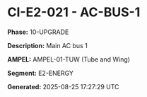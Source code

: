 # CI-E2-021 - AC-BUS-1

**Phase:** 10-UPGRADE

**Description:** Main AC bus 1

**AMPEL:** AMPEL-01-TUW (Tube and Wing)

**Segment:** E2-ENERGY

**Generated:** 2025-08-25 17:27:29 UTC
